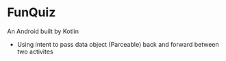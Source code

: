 # FunQuiz
An Android built by Kotlin
- Using intent to pass data object (Parceable) back and forward between two activites
